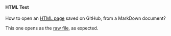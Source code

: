 #### HTML Test

How to open an [HTML page](https://github.com/zgfg/Etc/blob/main/Test/test.html) saved on GitHub, from a MarkDown document?

This one opens as the [raw file](https://github.com/zgfg/Etc/raw/main/Test/test.html), as expected.

